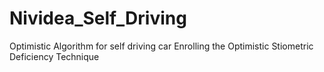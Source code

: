 # Nividea_Self_Driving
Optimistic Algorithm for self driving car
Enrolling the Optimistic Stiometric Deficiency Technique

